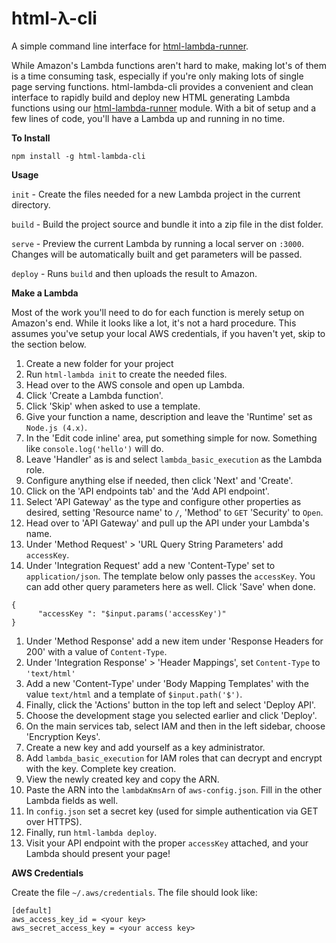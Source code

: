 # html-**λ**-cli

A simple command line interface for [html-lambda-runner](https://github.com/salsify/html-lambda-runner).

While Amazon's Lambda functions aren't hard to make, making lot's of them is a time consuming task, especially if you're only making lots of single page serving functions. html-lambda-cli provides a convenient and clean interface to rapidly build and deploy new HTML generating Lambda functions using our [html-lambda-runner](https://github.com/salsify/html-lambda-runner) module. With a bit of setup and a few lines of code, you'll have a Lambda up and running in no time.

**To Install**

```npm install -g html-lambda-cli```

**Usage**

`init` - Create the files needed for a new Lambda project in the current directory.

`build` - Build the project source and bundle it into a zip file in the dist folder.

`serve` - Preview the current Lambda by running a local server on `:3000`. Changes will be automatically built and get parameters will be passed.

`deploy` - Runs `build` and then uploads the result to Amazon.

**Make a Lambda**

Most of the work you'll need to do for each function is merely setup on Amazon's end. While it looks like a lot, it's not a hard procedure. This assumes you've setup your local AWS credentials, if you haven't yet, skip to the section below.

1. Create a new folder for your project
1. Run `html-lambda init` to create the needed files.
1. Head over to the AWS console and open up Lambda.
1. Click 'Create a Lambda function'.
1. Click 'Skip' when asked to use a template.
1. Give your function a name, description and leave the 'Runtime' set as `Node.js (4.x)`.
1. In the 'Edit code inline' area, put something simple for now. Something like `console.log('hello')` will do.
1. Leave 'Handler' as is and select `lambda_basic_execution` as the Lambda role.
1. Configure anything else if needed, then click 'Next' and 'Create'.
1. Click on the 'API endpoints tab' and the 'Add API endpoint'.
1. Select 'API Gateway' as the type and configure other properties as desired, setting 'Resource name' to `/`, 'Method' to `GET` 'Security' to `Open`.
1. Head over to 'API Gateway' and pull up the API under your Lambda's name.
1. Under 'Method Request' > 'URL Query String Parameters' add `accessKey`.
1. Under 'Integration Request' add a new 'Content-Type' set to `application/json`. The template below only passes the `accessKey`. You can add other query parameters here as well. Click 'Save' when done.

  ```
  {
	    "accessKey ": "$input.params('accessKey')"
  }
  ```
1. Under 'Method Response' add a new item under 'Response Headers for 200' with a value of `Content-Type`.
1. Under 'Integration Response' > 'Header Mappings', set `Content-Type` to `'text/html'`
1. Add a new 'Content-Type' under 'Body Mapping Templates' with the value `text/html` and a template of `$input.path('$')`.
1. Finally, click the 'Actions' button in the top left and select 'Deploy API'.
1. Choose the development stage you selected earlier and click 'Deploy'.
1. On the main services tab, select IAM and then in the left sidebar, choose 'Encryption Keys'.
1. Create a new key and add yourself as a key administrator.
1. Add `lambda_basic_execution` for IAM roles that can decrypt and encrypt with the key. Complete key creation.
1. View the newly created key and copy the ARN.
1. Paste the ARN into the `lambdaKmsArn` of `aws-config.json`. Fill in the other Lambda fields as well.
1. In `config.json` set a secret key (used for simple authentication via GET over HTTPS).
1. Finally, run `html-lambda deploy`.
1. Visit your API endpoint with the proper `accessKey` attached, and your Lambda should present your page!

**AWS Credentials**

Create the file `~/.aws/credentials`. The file should look like:

```
[default]
aws_access_key_id = <your key>
aws_secret_access_key = <your access key>
```
